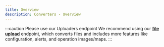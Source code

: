 ```yaml
---
title: Overview
description: Converters - Overview
---
```



:::caution Please use our Uploaders endpoint
We recommend using our **[file upload](/docs/docs/machine_file_conversion_endpoints#upload-a-file)**
endpoint, which converts files and includes more features like configuration, alerts, and operation images/maps.
:::

